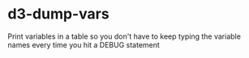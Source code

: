 # d3-dump-vars
Print variables in a table so you don't have to keep typing the variable names every time you hit a DEBUG statement
